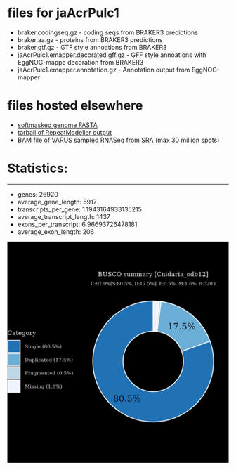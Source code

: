 # files for jaAcrPulc1

* braker.codingseq.gz - coding seqs from BRAKER3 predictions
* braker.aa.gz - proteins from BRAKER3 predictions
* braker.gtf.gz - GTF style annoations from BRAKER3
* jaAcrPulc1.emapper.decorated.gff.gz - GFF style annoations with EggNOG-mappe decoration from BRAKER3
* jaAcrPulc1.emapper.annotation.gz - Annotation output from EggNOG-mapper

# files hosted elsewhere
* [softmasked genome FASTA](https://asg_hubs.cog.sanger.ac.uk/jaAcrPulc1/jaAcrPulc1.fa.masked)
* [tarball of RepeatModeller output](https://asg_hubs.cog.sanger.ac.uk/jaAcrPulc1/jaAcrPulc1.tar.xz)
* [BAM file](https://asg_hubs.cog.sanger.ac.uk/jaAcrPulc1/VARUS_modified.bam) of VARUS sampled RNASeq from SRA (max 30 million spots)

# Statistics:

---
 * genes: 26920
 * average_gene_length: 5917
 * transcripts_per_gene: 1.1943164933135215
 * average_transcript_length: 1437
 * exons_per_transcript: 6.96693726478181
 * average_exon_length: 206


![Plot of BUSCO results](jaAcrPulc1_busco.jpeg)

